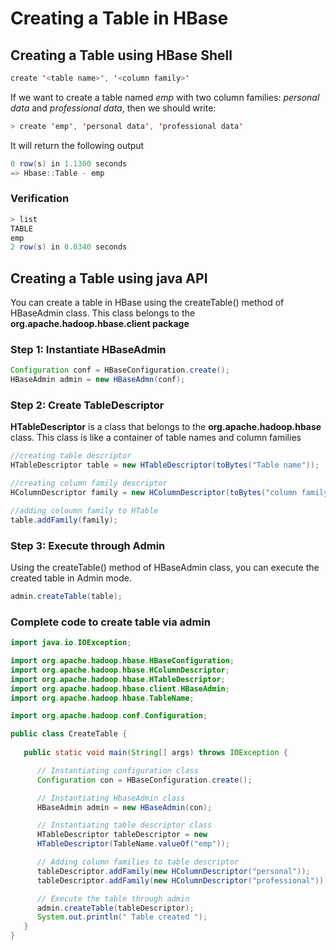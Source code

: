 # Creating a Table in HBase

## Creating a Table using HBase Shell

``` Java
create '<table name>', '<column family>'
```

If we want to create a table named *emp* with two column families: *personal data* and *professional data*, then we should write:

``` Java
> create 'emp', 'personal data', 'professional data'
```

It will return the following output

``` Java
0 row(s) in 1.1300 seconds
=> Hbase::Table - emp
```

### Verification

``` Java
> list
TABLE
emp
2 row(s) in 0.0340 seconds
```

## Creating a Table using java API

You can create a table in HBase using the createTable() method of HBaseAdmin class. This class belongs to the **org.apache.hadoop.hbase.client package**

### Step 1: Instantiate HBaseAdmin

``` Java
Configuration conf = HBaseConfiguration.create();
HBaseAdmin admin = new HBaseAdmn(conf);
```

### Step 2: Create TableDescriptor

**HTableDescriptor** is a class that belongs to the **org.apache.hadoop.hbase** class. This class is like a container of table 
names and column families

``` Java
//creating table descriptor
HTableDescriptor table = new HTableDescriptor(toBytes("Table name"));

//creating column family descriptor
HColumnDescriptor family = new HColumnDescriptor(toBytes("column family"));

//adding coloumn family to HTable
table.addFamily(family);
```

### Step 3: Execute through Admin

Using the createTable() method of HBaseAdmin class, you can execute the created table in Admin mode.

``` Java
admin.createTable(table);
```

### Complete code to create table via admin


``` Java
import java.io.IOException;

import org.apache.hadoop.hbase.HBaseConfiguration;
import org.apache.hadoop.hbase.HColumnDescriptor;
import org.apache.hadoop.hbase.HTableDescriptor;
import org.apache.hadoop.hbase.client.HBaseAdmin;
import org.apache.hadoop.hbase.TableName;

import org.apache.hadoop.conf.Configuration;

public class CreateTable {
      
   public static void main(String[] args) throws IOException {

      // Instantiating configuration class
      Configuration con = HBaseConfiguration.create();

      // Instantiating HbaseAdmin class
      HBaseAdmin admin = new HBaseAdmin(con);

      // Instantiating table descriptor class
      HTableDescriptor tableDescriptor = new
      HTableDescriptor(TableName.valueOf("emp"));

      // Adding column families to table descriptor
      tableDescriptor.addFamily(new HColumnDescriptor("personal"));
      tableDescriptor.addFamily(new HColumnDescriptor("professional"));

      // Execute the table through admin
      admin.createTable(tableDescriptor);
      System.out.println(" Table created ");
   }
}
```


